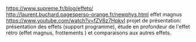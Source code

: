 https://www.supreme.fr/blog/effets/  
http://laurent.buchard.pagesperso-orange.fr/newphys.html
effet magnus
https://www.youtube.com/watch?v=fZV6z7HpkvI
projet de présentation: présentation des effets (support programme), étude en profondeur de l'effet rétro (effet magnus, frottements ) et comparaisons aux autres effets.
